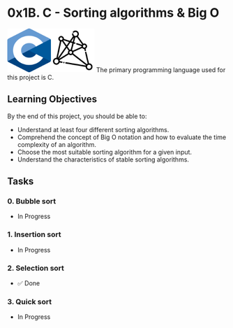 # 0x1B. C - Sorting algorithms & Big O
<img src="clang_logo.png" alt="Clang Logo" width="100" height="100"/><img src="algo.png" alt="Clang Logo" width="100" height="100"/>
The primary programming language used for this project is C.

## Learning Objectives
By the end of this project, you should be able to:

- Understand at least four different sorting algorithms.
- Comprehend the concept of Big O notation and how to evaluate the time complexity of an algorithm.
- Choose the most suitable sorting algorithm for a given input.
- Understand the characteristics of stable sorting algorithms.

## Tasks

### 0. Bubble sort
- In Progress

### 1. Insertion sort
- In Progress

### 2. Selection sort
- :white_check_mark: Done

### 3. Quick sort
- In Progress
